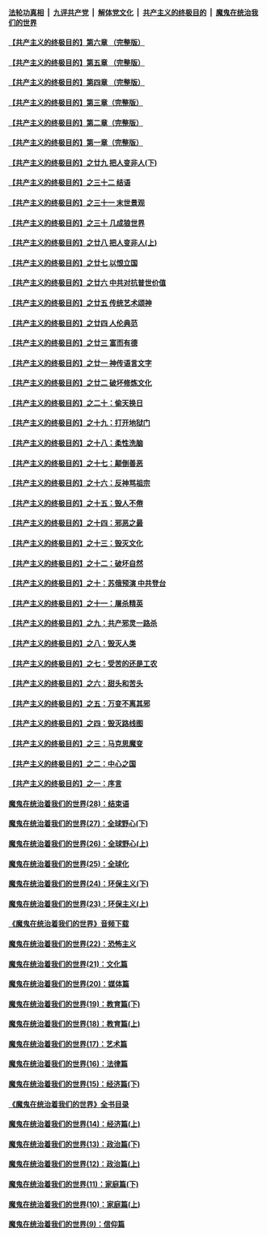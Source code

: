 ####  [法轮功真相](../../../../basic/blob/master/README.md?t=04080701) &nbsp;|&nbsp; [九评共产党](../../../../9ping.md/blob/master/README.md?t=04080701) &nbsp;|&nbsp; [解体党文化](../../../../jtdwh.md/blob/master/README.md?t=04080701)  &nbsp;|&nbsp; [共产主义的终极目的](../../../../gczydzjmd.md/blob/master/README.md?t=04080701) &nbsp;|&nbsp; [魔鬼在统治我们的世界](../../../../mgztzwmdsj.md/blob/master/README.md?t=04080701) 

#### [【共产主义的终极目的】第六章 （完整版）](../pages/nsc422/n11428913.md?t=04080701) 

#### [【共产主义的终极目的】第五章 （完整版）](../pages/nsc422/n11428912.md?t=04080701) 

#### [【共产主义的终极目的】第四章 （完整版）](../pages/nsc422/n11428907.md?t=04080701) 

#### [【共产主义的终极目的】第三章（完整版）](../pages/nsc422/n11428848.md?t=04080701) 

#### [【共产主义的终极目的】第二章（完整版）](../pages/nsc422/n11428831.md?t=04080701) 

#### [【共产主义的终极目的】第一章（完整版）](../pages/nsc422/n11417651.md?t=04080701) 

#### [【共产主义的终极目的】之廿九 把人变非人(下)](../pages/nsc422/n11344140.md?t=04080701) 

#### [【共产主义的终极目的】之三十二 结语](../pages/nsc422/n11360535.md?t=04080701) 

#### [【共产主义的终极目的】之三十一 末世景观](../pages/nsc422/n11351129.md?t=04080701) 

#### [【共产主义的终极目的】之三十 几成狼世界](../pages/nsc422/n11348280.md?t=04080701) 

#### [【共产主义的终极目的】之廿八 把人变非人(上)](../pages/nsc422/n11340492.md?t=04080701) 

#### [【共产主义的终极目的】之廿七 以恨立国](../pages/nsc422/n11336944.md?t=04080701) 

#### [【共产主义的终极目的】之廿六 中共对抗普世价值](../pages/nsc422/n11324785.md?t=04080701) 

#### [【共产主义的终极目的】之廿五 传统艺术颂神](../pages/nsc422/n11296396.md?t=04080701) 

#### [【共产主义的终极目的】之廿四 人伦典范](../pages/nsc422/n11296397.md?t=04080701) 

#### [【共产主义的终极目的】之廿三 富而有德](../pages/nsc422/n11283598.md?t=04080701) 

#### [【共产主义的终极目的】之廿一 神传语言文字](../pages/nsc422/n11263265.md?t=04080701) 

#### [【共产主义的终极目的】之廿二 破坏修炼文化](../pages/nsc422/n11245728.md?t=04080701) 

#### [【共产主义的终极目的】之二十：偷天换日](../pages/nsc422/n11238846.md?t=04080701) 

#### [【共产主义的终极目的】之十九：打开地狱门](../pages/nsc422/n11206376.md?t=04080701) 

#### [【共产主义的终极目的】之十八：柔性洗脑](../pages/nsc422/n11199994.md?t=04080701) 

#### [【共产主义的终极目的】之十七：颠倒善恶](../pages/nsc422/n11179782.md?t=04080701) 

#### [【共产主义的终极目的】之十六：反神骂祖宗](../pages/nsc422/n11166798.md?t=04080701) 

#### [【共产主义的终极目的】之十五：毁人不倦](../pages/nsc422/n11166792.md?t=04080701) 

#### [【共产主义的终极目的】之十四：邪恶之最](../pages/nsc422/n11150249.md?t=04080701) 

#### [【共产主义的终极目的】之十三：毁灭文化](../pages/nsc422/n11135227.md?t=04080701) 

#### [【共产主义的终极目的】之十二：破坏自然](../pages/nsc422/n11135214.md?t=04080701) 

#### [【共产主义的终极目的】之十：苏俄预演 中共登台](../pages/nsc422/n11118424.md?t=04080701) 

#### [【共产主义的终极目的】之十一：屠杀精英](../pages/nsc422/n11118442.md?t=04080701) 

#### [【共产主义的终极目的】之九：共产邪灵一路杀](../pages/nsc422/n11114139.md?t=04080701) 

#### [【共产主义的终极目的】之八：毁灭人类](../pages/nsc422/n11108503.md?t=04080701) 

#### [【共产主义的终极目的】之七：受苦的还是工农](../pages/nsc422/n11101809.md?t=04080701) 

#### [【共产主义的终极目的】之六：甜头和苦头](../pages/nsc422/n11096971.md?t=04080701) 

#### [【共产主义的终极目的】之五：万变不离其邪](../pages/nsc422/n11091285.md?t=04080701) 

#### [【共产主义的终极目的】之四：毁灭路线图](../pages/nsc422/n11086284.md?t=04080701) 

#### [【共产主义的终极目的】之三：马克思魔变](../pages/nsc422/n11061941.md?t=04080701) 

#### [【共产主义的终极目的】之二：中心之国](../pages/nsc422/n11047728.md?t=04080701) 

#### [【共产主义的终极目的】之一：序言](../pages/nsc422/n11086077.md?t=04080701) 

#### [魔鬼在统治着我们的世界(28)：结束语](../pages/nsc422/n10936246.md?t=04080701) 

#### [魔鬼在统治着我们的世界(27)：全球野心(下)](../pages/nsc422/n10928319.md?t=04080701) 

#### [魔鬼在统治着我们的世界(26)：全球野心(上)](../pages/nsc422/n10900318.md?t=04080701) 

#### [魔鬼在统治着我们的世界(25)：全球化](../pages/nsc422/n10788205.md?t=04080701) 

#### [魔鬼在统治着我们的世界(24)：环保主义(下)](../pages/nsc422/n10695307.md?t=04080701) 

#### [魔鬼在统治着我们的世界(23)：环保主义(上)](../pages/nsc422/n10688613.md?t=04080701) 

#### [《魔鬼在统治着我们的世界》音频下载](../pages/nsc422/n10635553.md?t=04080701) 

#### [魔鬼在统治着我们的世界(22)：恐怖主义](../pages/nsc422/n10614727.md?t=04080701) 

#### [魔鬼在统治着我们的世界(21)：文化篇](../pages/nsc422/n10597706.md?t=04080701) 

#### [魔鬼在统治着我们的世界(20)：媒体篇](../pages/nsc422/n10586579.md?t=04080701) 

#### [魔鬼在统治着我们的世界(19)：教育篇(下)](../pages/nsc422/n10564808.md?t=04080701) 

#### [魔鬼在统治着我们的世界(18)：教育篇(上)](../pages/nsc422/n10526970.md?t=04080701) 

#### [魔鬼在统治着我们的世界(17)：艺术篇](../pages/nsc422/n10499093.md?t=04080701) 

#### [魔鬼在统治着我们的世界(16)：法律篇](../pages/nsc422/n10485969.md?t=04080701) 

#### [魔鬼在统治着我们的世界(15)：经济篇(下)](../pages/nsc422/n10469975.md?t=04080701) 

#### [《魔鬼在统治着我们的世界》全书目录](../pages/nsc422/n10464261.md?t=04080701) 

#### [魔鬼在统治着我们的世界(14)：经济篇(上)](../pages/nsc422/n10457370.md?t=04080701) 

#### [魔鬼在统治着我们的世界(13)：政治篇(下)](../pages/nsc422/n10448270.md?t=04080701) 

#### [魔鬼在统治着我们的世界(12)：政治篇(上)](../pages/nsc422/n10444576.md?t=04080701) 

#### [魔鬼在统治着我们的世界(11)：家庭篇(下)](../pages/nsc422/n10440961.md?t=04080701) 

#### [魔鬼在统治着我们的世界(10)：家庭篇(上)](../pages/nsc422/n10435448.md?t=04080701) 

#### [魔鬼在统治着我们的世界(9)：信仰篇](../pages/nsc422/n10432159.md?t=04080701) 

